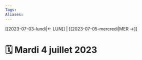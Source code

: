 ```yaml
---
Tags:
Aliases:
---
```


[[2023-07-03-lundi|← LUN]] | [[2023-07-05-mercredi|MER →]]

# 🗓️ Mardi 4 juillet 2023


